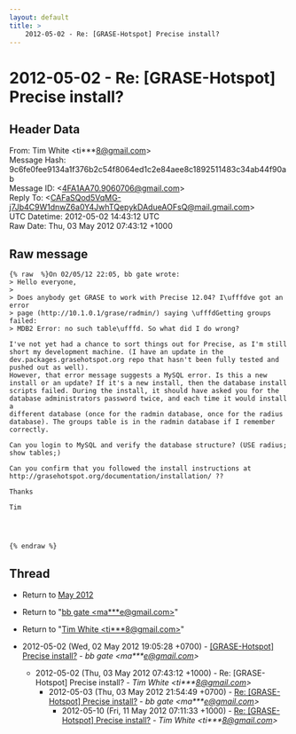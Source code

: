 ```yaml
---
layout: default
title: >
    2012-05-02 - Re: [GRASE-Hotspot] Precise install?
---
```


# 2012-05-02 - Re: [GRASE-Hotspot] Precise install?

## Header Data

From: Tim White \<ti***8@gmail.com\><br>
Message Hash: 9c6fe0fee9134a1f376b2c54f8064ed1c2e84aee8c1892511483c34ab44f90ab<br>
Message ID: \<4FA1AA70.9060706@gmail.com\><br>
Reply To: \<CAFaSQod5VqMG-j7Jb4C9W1dnwZ6a0Y4JwhTQepykDAdueAOFsQ@mail.gmail.com\><br>
UTC Datetime: 2012-05-02 14:43:12 UTC<br>
Raw Date: Thu, 03 May 2012 07:43:12 +1000<br>

## Raw message

```
{% raw  %}On 02/05/12 22:05, bb gate wrote:
> Hello everyone,
>
> Does anybody get GRASE to work with Precise 12.04? I\ufffdve got an error 
> page (http://10.1.0.1/grase/radmin/) saying \ufffdGetting groups failed: 
> MDB2 Error: no such table\ufffd. So what did I do wrong?

I've not yet had a chance to sort things out for Precise, as I'm still 
short my development machine. (I have an update in the 
dev.packages.grasehotspot.org repo that hasn't been fully tested and 
pushed out as well).
However, that error message suggests a MySQL error. Is this a new 
install or an update? If it's a new install, then the database install 
scripts failed. During the install, it should have asked you for the 
database administrators password twice, and each time it would install a 
different database (once for the radmin database, once for the radius 
database). The groups table is in the radmin database if I remember 
correctly.

Can you login to MySQL and verify the database structure? (USE radius; 
show tables;)

Can you confirm that you followed the install instructions at 
http://grasehotspot.org/documentation/installation/ ??

Thanks

Tim




{% endraw %}
```

## Thread

+ Return to [May 2012](/archive/2012/05)

+ Return to "[bb gate <ma***e<span>@</span>gmail.com>](/authors/ma___e_at_gmail_com)"
+ Return to "[Tim White <ti***8<span>@</span>gmail.com>](/authors/ti___8_at_gmail_com)"

+ 2012-05-02 (Wed, 02 May 2012 19:05:28 +0700) - [[GRASE-Hotspot] Precise install?](/archive/2012/05/0b3fcd873fa8cdd0412ea0aaef54b10fcdcc88803915b3dc34a70c51c2231e16) - _bb gate \<ma***e@gmail.com\>_
  + 2012-05-02 (Thu, 03 May 2012 07:43:12 +1000) - Re: [GRASE-Hotspot] Precise install? - _Tim White \<ti***8@gmail.com\>_
    + 2012-05-03 (Thu, 03 May 2012 21:54:49 +0700) - [Re: [GRASE-Hotspot] Precise install?](/archive/2012/05/2b1c4bfd5da22d9c874404876e1535ee68abbb7065af70d01d1c2bcc2dae2349) - _bb gate \<ma***e@gmail.com\>_
      + 2012-05-10 (Fri, 11 May 2012 07:11:33 +1000) - [Re: [GRASE-Hotspot] Precise install?](/archive/2012/05/96486e3102535a39dcf6e2e589ce6a0be52fad017d81ad043b0638a6f3505a95) - _Tim White \<ti***8@gmail.com\>_

